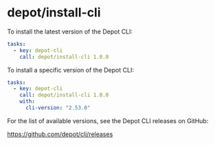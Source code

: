 # depot/install-cli

To install the latest version of the Depot CLI:

```yaml
tasks:
  - key: depot-cli
    call: depot/install-cli 1.0.0
```

To install a specific version of the Depot CLI:

```yaml
tasks:
  - key: depot-cli
    call: depot/install-cli 1.0.0
    with:
      cli-version: "2.53.0"
```

For the list of available versions, see the Depot CLI releases on GitHub:

https://github.com/depot/cli/releases
